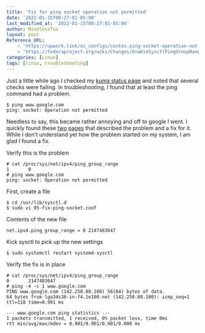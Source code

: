 ```yaml
---
title: 'Fix for ping socket operation not permitted'
date: '2022-01-15T00:27:01-05:00'
last_modified_at: '2022-01-15T00:27:01-05:00'
author: MindlessTux
layout: post
Reference_URL:
    - 'https://upwork.link/os_configs/centos-ping-socket-operation-not-permitted-for-usual-user/'
    - 'https://fedoraproject.org/wiki/Changes/EnableSysctlPingGroupRange'
categories: [Linux]
tags: [linux, troubleshooting]
---
```


Just a little while ago I checked my [kuma status page](https://status.mindlesstux.com) and noted that several checks were failing. In troubleshooting, I found that at least the ping command had a problem.

<!--readmore-->

```console
$ ping www.google.com
ping: socket: Operation not permitted
```

Needless to say, this became rather annoying and off to google I went. I quickly found these [two](https://upwork.link/os_configs/centos-ping-socket-operation-not-permitted-for-usual-user/) [pages](https://fedoraproject.org/wiki/Changes/EnableSysctlPingGroupRange) that described the problem and a fix for it. While I don’t understand yet how the problem started on my system, I am glad I found a fix.

  
Verify this is the problem

```console
# cat /proc/sys/net/ipv4/ping_group_range 
1       0
# ping www.google.com
ping: socket: Operation not permitted
```

First, create a file

```console
$ cd /usr/lib/sysctl.d
$ sudo vi 95-fix-ping-socket.conf
```

Contents of the new file

```markup
net.ipv4.ping_group_range = 0 2147483647
```

Kick sysctl to pick up the new settings

```console
$ sudo systemctl restart systemd-sysctl
```

Verify the fix is in place

```console
# cat /proc/sys/net/ipv4/ping_group_range 
0       2147483647
# ping -4 -c 1 www.google.com
PING www.google.com (142.250.80.100) 56(84) bytes of data.
64 bytes from lga34s36-in-f4.1e100.net (142.250.80.100): icmp_seq=1 ttl=118 time=0.901 ms

--- www.google.com ping statistics ---
1 packets transmitted, 1 received, 0% packet loss, time 0ms
rtt min/avg/max/mdev = 0.901/0.901/0.901/0.000 ms
```
